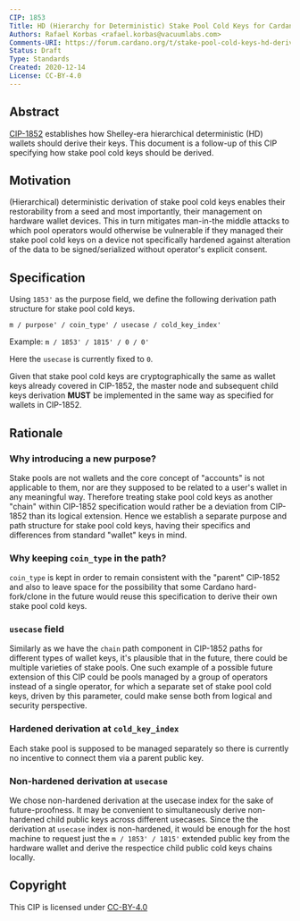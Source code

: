 ```yaml
---
CIP: 1853
Title: HD (Hierarchy for Deterministic) Stake Pool Cold Keys for Cardano
Authors: Rafael Korbas <rafael.korbas@vacuumlabs.com>
Comments-URI: https://forum.cardano.org/t/stake-pool-cold-keys-hd-derivation/43360
Status: Draft
Type: Standards
Created: 2020-12-14
License: CC-BY-4.0
---
```


## Abstract

[CIP-1852](https://github.com/cardano-foundation/CIPs/blob/master/CIP-1852/CIP-1852.md) establishes how Shelley-era hierarchical deterministic (HD) wallets should derive their keys. This document is a follow-up of this CIP specifying how stake pool cold keys should be derived.

## Motivation

(Hierarchical) deterministic derivation of stake pool cold keys enables their restorability from a seed and most importantly, their management on hardware wallet devices. This in turn mitigates man-in-the middle attacks to which pool operators would otherwise be vulnerable if they managed their stake pool cold keys on a device not specifically hardened against alteration of the data to be signed/serialized without operator's explicit consent.

## Specification

Using `1853'` as the purpose field, we define the following derivation path structure for stake pool cold keys.

```
m / purpose' / coin_type' / usecase / cold_key_index'
```

Example: `m / 1853' / 1815' / 0 / 0'`

Here the `usecase` is currently fixed to `0`.

Given that stake pool cold keys are cryptographically the same as wallet keys already covered in CIP-1852, the master node and subsequent child keys derivation **MUST** be implemented in the same way as specified for wallets in CIP-1852.

## Rationale

### Why introducing a new purpose?

Stake pools are not wallets and the core concept of "accounts" is not applicable to them, nor are they supposed to be related to a user's wallet in any meaningful way. Therefore treating stake pool cold keys as another "chain" within CIP-1852 specification would rather be a deviation from CIP-1852 than its logical extension. Hence we establish a separate purpose and path structure for stake pool cold keys, having their specifics and differences from standard "wallet" keys in mind.

### Why keeping `coin_type` in the path?

`coin_type` is kept in order to remain consistent with the "parent" CIP-1852 and also to leave space for the possibility that some Cardano hard-fork/clone in the future would reuse this specification to derive their own stake pool cold keys.

### `usecase` field

Similarly as we have the `chain` path component in CIP-1852 paths for different types of wallet keys, it's plausible that in the future, there could be multiple varieties of stake pools. One such example of a possible future extension of this CIP could be pools managed by a group of operators instead of a single operator, for which a separate set of stake pool cold keys, driven by this parameter, could make sense both from logical and security perspective.

### Hardened derivation at `cold_key_index`

Each stake pool is supposed to be managed separately so there is currently no incentive to connect them via a parent public key.

### Non-hardened derivation at `usecase`

We chose non-hardened derivation at the usecase index for the sake of future-proofness. It may be convenient to simultaneously derive non-hardened child public keys across different usecases. Since the the derivation at `usecase` index is non-hardened, it would be enough for the host machine to request just the `m / 1853' / 1815'` extended public key from the hardware wallet and derive the respectice child public cold keys chains locally.

## Copyright

This CIP is licensed under [CC-BY-4.0](https://creativecommons.org/licenses/by/4.0/legalcode)
